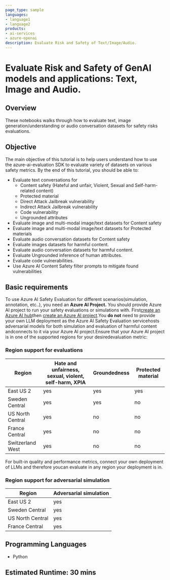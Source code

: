 ```yaml
---
page_type: sample
languages:
- language1
- language2
products:
- ai-services
- azure-openai
description: Evaluate Risk and Safety of Text/Image/Audio.
---
```

# Evaluate Risk and Safety of GenAI models and applications: Text, Image and Audio.

## Overview

These notebooks walks through how to evaluate text, image generation/understanding or audio conversation datasets for safety risks evaluations. 

## Objective

The main objective of this tutorial is to help users understand how to use the azure-ai-evaluation SDK to evaluate variety of datasets on various safety metrics. By the end of this tutorial, you should be able to:

- Evaluate text conversations for
  - Content safety (Hateful and unfair, Violent, Sexual and Self-harm-related content)
  - Protected material
  - Direct Attack Jailbreak vulnerability
  - Indirect Attack Jailbreak vulnerability
  - Code vulnerability
  - Ungrounded attributes
- Evaluate image and multi-modal image/text datasets for Content safety
- Evaluate image and multi-modal image/text datasets for Protected materials
- Evaluate audio conversation datasets for Content safety
- Evaluate images datasets for harmful content.
- Evaluate audio conversation datasets for harmful content.
- Evaluate Ungrounded inference of human attributes.
- Evaluate code vulnerabilities.
- Use Azure AI Content Safety filter prompts to mitigate found vulnerabilities

## Basic requirements

To use Azure AI Safety Evaluation for different scenarios(simulation, annotation, etc..), you need an **Azure AI Project.** You should provide Azure AI project to run your safety evaluations or simulations with. First[create an Azure AI hub](https://learn.microsoft.com/en-us/azure/ai-studio/concepts/ai-resources)then [create an Azure AI project](https://learn.microsoft.com/en-us/azure/ai-studio/how-to/create-projects?tabs=ai-studio).You **do not** need to provide your own LLM deployment as the Azure AI Safety Evaluation servicehosts adversarial models for both simulation and evaluation of harmful content andconnects to it via your Azure AI project.Ensure that your Azure AI project is in one of the supported regions for your desiredevaluation metric:

### Region support for evaluations

| Region | Hate and unfairness, sexual, violent, self-harm, XPIA | Groundedness | Protected material |
| - | - | - | - |
|East US 2 | yes| yes | yes |
|Sweden Central | yes| yes | no|
|US North Central | yes| no | no |
|France Central | yes| no | no |
|Switzerland West| yes | no |no|

For built-in quality and performance metrics, connect your own deployment of LLMs and therefore youcan evaluate in any region your deployment is in.

### Region support for adversarial simulation

| Region | Adversarial simulation |
| - | - |
|East US 2 | yes|
|Sweden Central | yes|
|US North Central | yes|
|France Central | yes|

## Programming Languages

- Python

## Estimated Runtime: 30 mins
